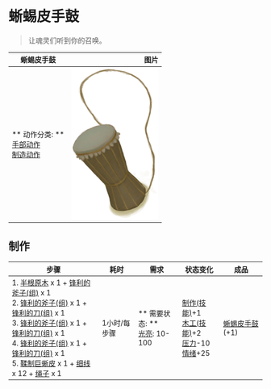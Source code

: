 # 蜥蜴皮手鼓  
> 让魂灵们听到你的召唤。  
  
  蜥蜴皮手鼓  |   图片   
 ----  |  ----:   
 ** 动作分类: **<br>[手部动作](HandAction.md)<br>[制造动作](CraftAction.md)  |  <img decoding="async" src="Sprite/DrumLizard.png" href="a.md" style="max-width:300px;max-height:300px;">   
  
## 制作  
步骤  |  耗时  |  需求  |  状态变化  |  成品  
----  |  ----  |  ----  |  ----  |  ----  
1. [半根原木](HalfLog.md) x 1 + [锋利的斧子(组)](GpTag_AxeAdv.md) x 1<br>2. [锋利的斧子(组)](GpTag_AxeAdv.md) x 1 + [锋利的刀(组)](GpTag_CutterAdv.md) x 1<br>3. [锋利的斧子(组)](GpTag_AxeAdv.md) x 1 + [锋利的刀(组)](GpTag_CutterAdv.md) x 1<br>4. [锋利的斧子(组)](GpTag_AxeAdv.md) x 1 + [锋利的刀(组)](GpTag_CutterAdv.md) x 1<br>5. [鞣制巨蜥皮](CuredSkinReptile.md) x 1 + [细线](CordFiber.md) x 12 + [绳子](Rope.md) x 1  |  1小时/每步骤  |  ** 需要状态: **<br>[光亮](Light.md): 10-100  |  [制作(技能)](Skill_Crafting.md)+1<br>[木工(技能)](Skill_Woodworking.md)+2<br>[压力](Stress.md)-10<br>[情绪](Morale.md)+25  |  [蜥蜴皮手鼓](LizardDrum.md)(+1)  


<script>document.title="蜥蜴皮手鼓 - 卡牌生存百科 Card Survival Wiki";</script>